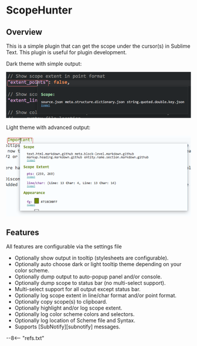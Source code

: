 # ScopeHunter

## Overview

This is a simple plugin that can get the scope under the cursor(s) in Sublime Text.  This plugin is useful for plugin
development.

Dark theme with simple output:

![Tooltip Dark](./images/tooltip-simple-dark.png)

Light theme with advanced output:

![Tooltip Light](./images/tooltip-copy.png)

## Features
All features are configurable via the settings file

- Optionally show output in tooltip (stylesheets are configurable).
- Optionally auto choose dark or light tooltip theme depending on your color scheme.
- Optionally dump output to auto-popup panel and/or console.
- Optionally dump scope to status bar (no multi-select support).
- Multi-select support for all output except status bar.
- Optionally log scope extent in line/char format and/or point format.
- Optionally copy scope(s) to clipboard.
- Optionally highlight and/or log scope extent.
- Optionally log color scheme colors and selectors.
- Optionally log location of Scheme file and Syntax.
- Supports [SubNotify][subnotify] messages.

--8<-- "refs.txt"
